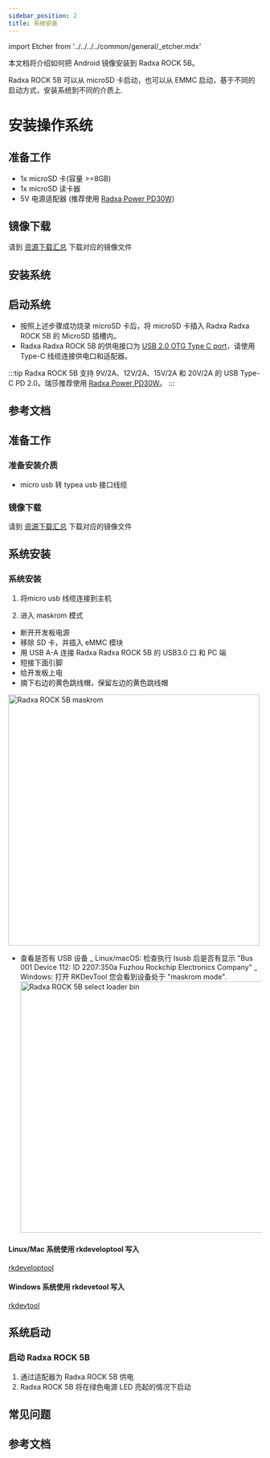 ```yaml
---
sidebar_position: 2
title: 系统安装
---
```


import Etcher from '../../../../common/general/\_etcher.mdx'

本文档将介绍如何把 Android 镜像安装到 Radxa ROCK 5B。

Radxa ROCK 5B 可以从 microSD 卡启动，也可以从 EMMC 启动，基于不同的启动方式，安装系统到不同的介质上.

<Tabs queryString="target">

<TabItem value="microsd" label="安装系统到 microSD 卡">

# 安装操作系统

## 准备工作

- 1x microSD 卡(容量 >=8GB)
- 1x microSD 读卡器
- 5V 电源适配器 (推荐使用 [Radxa Power PD30W](../../accessories/pd-30w))

## 镜像下载

请到 [资源下载汇总](./download) 下载对应的镜像文件

## 安装系统

<Etcher model="rock5b" />

## 启动系统

- 按照上述步骤成功烧录 microSD 卡后，将 microSD 卡插入 Radxa Radxa ROCK 5B 的 MicroSD 插槽内。
- Radxa Radxa ROCK 5B 的供电接口为 [USB 2.0 OTG Type C port](/rock5/rock5b/hardware-design/hardware-interface)，请使用 Type-C 线缆连接供电口和适配器。

:::tip
Radxa ROCK 5B 支持 9V/2A、12V/2A、15V/2A 和 20V/2A 的 USB Type-C PD 2.0。瑞莎推荐使用 [Radxa Power PD30W](../accessories/pd-30w)。
:::

## 参考文档

</TabItem>

<TabItem value="emmc" label="安装系统到 eMMC ">

## 准备工作

### 准备安装介质

- micro usb 转 typea usb 接口线缆

### 镜像下载

请到 [资源下载汇总](../../getting-started/download) 下载对应的镜像文件

## 系统安装

### 系统安装

1. 将micro usb 线缆连接到主机

2. 进入 maskrom 模式

- 断开开发板电源
- 移除 SD 卡，并插入 eMMC 模块
- 用 USB A-A 连接 Radxa Radxa ROCK 5B 的 USB3.0 口 和 PC 端
- 短接下面引脚
- 给开发板上电
- 摘下右边的黄色跳线帽，保留左边的黄色跳线帽

<img src="/img/rock5b/rock-5b-maskrom-01.webp" alt="Radxa ROCK 5B maskrom" width="500" />

- 查看是否有 USB 设备
  _ Linux/macOS: 检查执行 lsusb 后是否有显示 "Bus 001 Device 112: ID 2207:350a Fuzhou Rockchip Electronics Company"
  _ Windows: 打开 RKDevTool 您会看到设备处于 "maskrom mode".
  <img src="/img/rock5b/rock-5b-select-loader-bin.webp" alt="Radxa ROCK 5B select loader bin" width="500" />

<Tabs queryString="target">

<TabItem value="linux/mac" label="Linux/mac">

#### Linux/Mac 系统使用 rkdeveloptool 写入

[rkdeveloptool](../../low-level-dev/rkdeveloptool)

</TabItem>

<TabItem value="windows" label="Windows">

#### Windows 系统使用 rkdevetool 写入

[rkdevtool](/rock5/rock5b/low-level-dev/rkdevtool)

</TabItem>

</Tabs>

## 系统启动

### 启动 Radxa ROCK 5B

1. 通过适配器为 Radxa ROCK 5B 供电
2. Radxa ROCK 5B 将在绿色电源 LED 亮起的情况下启动

</TabItem>

</Tabs>

## 常见问题

## 参考文档
